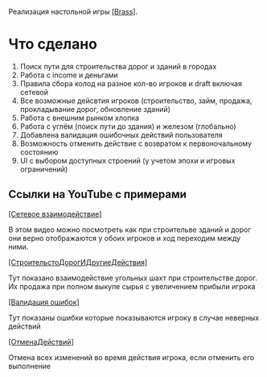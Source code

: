 Реализация настольной игры [[Brass]](https://boardgamegeek.com/boardgame/28720/brass-lancashire).

# Что сделано

1. Поиск пути для строительства дорог и зданий в городах
2. Работа с income и деньгами
3. Правила сбора колод на разное кол-во игроков и draft включая сетевой
4. Все возможные дейсвтия игроков (строительство, займ, продажа, прокладывание дорог, обновление зданий)
5. Работа с внешним рынком хлопка
6. Работа с углём (поиск пути до здания) и железом (глобально)
7. Добавлена валидация ошибочных действий пользователя
8. Возможность отменить действие с возвратом к первоночальному состоянию
9. UI с выбором доступных строений (у учетом эпохи и игровых ограничений)

## Ссылки на YouTube с примерами

[[Сетевое взаимодействие]](https://youtu.be/ip2_VYghCHU)

В этом видео можно посмотреть как при строительве зданий и дорог они верно отображаются у обоих игроков и ход переходим между ними.


[[СтроительстоДорогИДругиеДействия]](https://youtu.be/wSjA9fwerwM)

Тут показано взаимодействие угольных шахт при строительстве дорог. Их продажа при полном выкупе сырья с увеличением прибыли игрока

[[Валидация ошибок]](https://youtu.be/5TWF8hhc8UM)

Тут показаны ошибки которые показываются игроку в случае неверных действий 

[[ОтменаДействий]](https://youtu.be/p5ShdkrYzX8)

Отмена всех изменений во время действия игрока, если отменить его выполнение